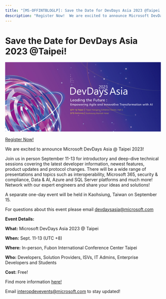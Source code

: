 ```yaml
---
title: "[MS-OFFINTBLOGLP]: Save the Date for DevDays Asia 2023 @Taipei!"
description: "Register Now!  We are excited to announce Microsoft DevDays Asia @ Taipei 2023!   Join us in person September 11-13 for introductory and"
---
```


# Save the Date for DevDays Asia 2023 @Taipei!

<p> </p>
<p><img id="Picture 1" src="MS-OFFINTBLOGLP_files/image005.png"></p>

<p><span><a href="https://interopevents.com/en-us/taipei2023">Register Now!</a></span></p>

<p>We are excited to announce Microsoft DevDays Asia @ Taipei
2023! </p>

<p>Join us in person September 11-13 for introductory and
deep-dive technical sessions covering the latest developer information, newest
features, product updates and protocol changes. There will be a wide range of
presentations and topics such as interoperability, Microsoft 365, security
&amp; compliance, Data &amp; AI, Azure and SQL Server platforms and much more!
Network with our expert engineers and share your ideas and solutions!</p>

<p>A separate one-day event will be held in Kaohsiung, Taiwan
on September 15.</p>

<p>For questions about this event please email <span><a href="mailto:devdaysasia@microsoft.com">devdaysasia@microsoft.com</a></span></p>

<p><b>Event Details:</b></p>

<p><b>What:</b> Microsoft DevDays Asia 2023 @ Taipei</p>

<p><b>When:</b> Sept. 11-13 (UTC +8)</p>

<p><b>Where:</b> In-person, Fubon International Conference
Center Taipei</p>

<p><b>Who:</b> Developers, Solution Providers, ISVs, IT Admins,
Enterprise Developers and Students</p>

<p><b>Cost:</b> Free!</p>

<p>Find more information <span><a href="https://interopevents.com/beijing19">here!</a></span></p>

<p>Email <span><a href="mailto:interopdevevents@microsoft.com">interopdevevents@microsoft.com</a></span>
to stay updated!</p>

<p><a id="EndOfDocument_ST"></a></p>


                